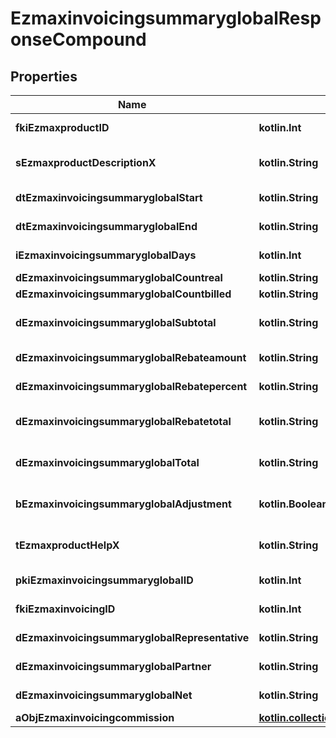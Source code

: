 
# EzmaxinvoicingsummaryglobalResponseCompound

## Properties
| Name | Type | Description | Notes |
| ------------ | ------------- | ------------- | ------------- |
| **fkiEzmaxproductID** | **kotlin.Int** | The unique ID of the Ezmaxproduct |  |
| **sEzmaxproductDescriptionX** | **kotlin.String** | The description of the Ezmaxproduct in the language of the requester |  |
| **dtEzmaxinvoicingsummaryglobalStart** | **kotlin.String** | The start date for the Ezmaxinvoicingsummaryglobal |  |
| **dtEzmaxinvoicingsummaryglobalEnd** | **kotlin.String** | The end date for the Ezmaxinvoicingsummaryglobal |  |
| **iEzmaxinvoicingsummaryglobalDays** | **kotlin.Int** | The number of days for the Ezmaxinvoicingsummaryglobal |  |
| **dEzmaxinvoicingsummaryglobalCountreal** | **kotlin.String** | The count item calculated |  |
| **dEzmaxinvoicingsummaryglobalCountbilled** | **kotlin.String** | The count item billed |  |
| **dEzmaxinvoicingsummaryglobalSubtotal** | **kotlin.String** | The Ezmaxinvoicingsummaryglobal subtotal |  |
| **dEzmaxinvoicingsummaryglobalRebateamount** | **kotlin.String** | The rebate amount for the Ezmaxinvoicingsummaryglobal |  |
| **dEzmaxinvoicingsummaryglobalRebatepercent** | **kotlin.String** | The rebate percentage of the Ezmaxinvoicingsummaryglobal |  |
| **dEzmaxinvoicingsummaryglobalRebatetotal** | **kotlin.String** | The rebate amount total for the Ezmaxinvoicingsummaryglobal |  |
| **dEzmaxinvoicingsummaryglobalTotal** | **kotlin.String** | The Ezmaxinvoicingsummaryglobal total |  |
| **bEzmaxinvoicingsummaryglobalAdjustment** | **kotlin.Boolean** | Whether it is adjustment for the Ezmaxinvoicingsummaryglobal |  |
| **tEzmaxproductHelpX** | **kotlin.String** | The help message of the Ezmaxproduct in the language of the requester |  |
| **pkiEzmaxinvoicingsummaryglobalID** | **kotlin.Int** | The unique ID of the Ezmaxinvoicingsummaryglobal |  [optional] |
| **fkiEzmaxinvoicingID** | **kotlin.Int** | The unique ID of the Ezmaxinvoicing |  [optional] |
| **dEzmaxinvoicingsummaryglobalRepresentative** | **kotlin.String** | The amount of commission for the representative |  [optional] |
| **dEzmaxinvoicingsummaryglobalPartner** | **kotlin.String** | The amount of commission for the partner |  [optional] |
| **dEzmaxinvoicingsummaryglobalNet** | **kotlin.String** | The net amount of the Ezmaxinvoicingsummaryglobal |  [optional] |
| **aObjEzmaxinvoicingcommission** | [**kotlin.collections.List&lt;EzmaxinvoicingcommissionResponseCompound&gt;**](EzmaxinvoicingcommissionResponseCompound.md) |  |  [optional] |



